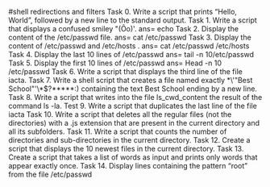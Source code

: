 #shell redirections and filters
Task 0. Write a script that prints “Hello, World”, followed by a new line to the standard output.
Task 1. Write a script that displays a confused smiley "(Ôo)'. ans= echo
Task 2. Display the content of the /etc/passwd file. ans= cat /etc/passwd
Task 3. Display the content of /etc/passwd and /etc/hosts . ans= cat /etc/passwd /etc/hosts
Task 4. Display the last 10 lines of /etc/passwd  ans= tail -n 10/etc/passwd
Task 5. Display the first 10 lines of /etc/passwd ans= Head -n 10 /etc/passwd
Task 6. Write a script that displays the third line of the file iacta.
Task 7. Write a shell script that creates a file named exactly \*\\'"Best School"\'\\*$\?\*\*\*\*\*:) containing the text Best School ending by a new line.
Task 8. Write a script that writes into the file ls_cwd_content the result of the command ls -la.
Test 9. Write a script that duplicates the last line of the file iacta
Task 10. Write a script that deletes all the regular files (not the directories) with a .js extension that are present in the current directory and all its subfolders.
Task 11. Write a script that counts the number of directories and sub-directories in the current directory.
Task 12. Create a script that displays the 10 newest files in the current directory.
Task 13. Create a script that takes a list of words as input and prints only words that appear exactly once.
Task 14. Display lines containing the pattern “root” from the file /etc/passwd
